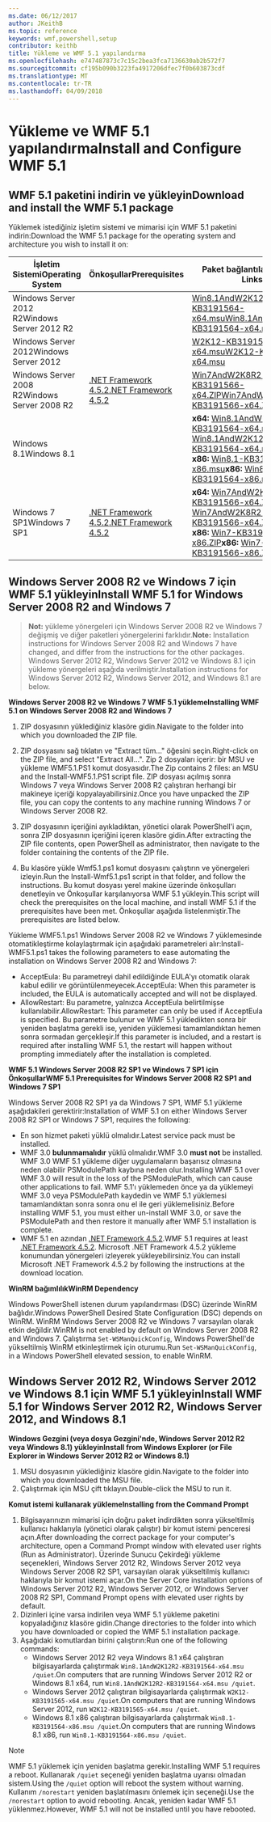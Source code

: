 ```yaml
---
ms.date: 06/12/2017
author: JKeithB
ms.topic: reference
keywords: wmf,powershell,setup
contributor: keithb
title: Yükleme ve WMF 5.1 yapılandırma
ms.openlocfilehash: e747487873c7c15c2bea3fca7136630ab2b572f7
ms.sourcegitcommit: cf195b090b3223fa4917206dfec7f0b603873cdf
ms.translationtype: MT
ms.contentlocale: tr-TR
ms.lasthandoff: 04/09/2018
---
```

# <a name="install-and-configure-wmf-51"></a><span data-ttu-id="1b062-103">Yükleme ve WMF 5.1 yapılandırma</span><span class="sxs-lookup"><span data-stu-id="1b062-103">Install and Configure WMF 5.1</span></span> #


## <a name="download-and-install-the-wmf-51-package"></a><span data-ttu-id="1b062-104">WMF 5.1 paketini indirin ve yükleyin</span><span class="sxs-lookup"><span data-stu-id="1b062-104">Download and install the WMF 5.1 package</span></span>

<span data-ttu-id="1b062-105">Yüklemek istediğiniz işletim sistemi ve mimarisi için WMF 5.1 paketini indirin:</span><span class="sxs-lookup"><span data-stu-id="1b062-105">Download the WMF 5.1 package for the operating system and architecture you wish to install it on:</span></span>

| <span data-ttu-id="1b062-106">İşletim Sistemi</span><span class="sxs-lookup"><span data-stu-id="1b062-106">Operating System</span></span>       | <span data-ttu-id="1b062-107">Önkoşullar</span><span class="sxs-lookup"><span data-stu-id="1b062-107">Prerequisites</span></span>           | <span data-ttu-id="1b062-108">Paket bağlantılar</span><span class="sxs-lookup"><span data-stu-id="1b062-108">Package Links</span></span>                          |
|------------------------|-------------------------|----------------------------------------|
| <span data-ttu-id="1b062-109">Windows Server 2012 R2</span><span class="sxs-lookup"><span data-stu-id="1b062-109">Windows Server 2012 R2</span></span> |                         | <span data-ttu-id="1b062-110">[Win8.1AndW2K12R2-KB3191564-x64.msu][]</span><span class="sxs-lookup"><span data-stu-id="1b062-110">[Win8.1AndW2K12R2-KB3191564-x64.msu][]</span></span> |
| <span data-ttu-id="1b062-111">Windows Server 2012</span><span class="sxs-lookup"><span data-stu-id="1b062-111">Windows Server 2012</span></span>    |                         | <span data-ttu-id="1b062-112">[W2K12-KB3191565-x64.msu][]</span><span class="sxs-lookup"><span data-stu-id="1b062-112">[W2K12-KB3191565-x64.msu][]</span></span>            |
| <span data-ttu-id="1b062-113">Windows Server 2008 R2</span><span class="sxs-lookup"><span data-stu-id="1b062-113">Windows Server 2008 R2</span></span> | <span data-ttu-id="1b062-114">[.NET Framework 4.5.2][]</span><span class="sxs-lookup"><span data-stu-id="1b062-114">[.NET Framework 4.5.2][]</span></span>| <span data-ttu-id="1b062-115">[Win7AndW2K8R2-KB3191566-x64.ZIP][]</span><span class="sxs-lookup"><span data-stu-id="1b062-115">[Win7AndW2K8R2-KB3191566-x64.ZIP][]</span></span>    |
| <span data-ttu-id="1b062-116">Windows 8.1</span><span class="sxs-lookup"><span data-stu-id="1b062-116">Windows 8.1</span></span>            |                         | <span data-ttu-id="1b062-117">**x64:** [Win8.1AndW2K12R2-KB3191564-x64.msu][]</span><span class="sxs-lookup"><span data-stu-id="1b062-117">**x64:** [Win8.1AndW2K12R2-KB3191564-x64.msu][]</span></span></br><span data-ttu-id="1b062-118">**x86:** [Win8.1-KB3191564-x86.msu][]</span><span class="sxs-lookup"><span data-stu-id="1b062-118">**x86:** [Win8.1-KB3191564-x86.msu][]</span></span> |
| <span data-ttu-id="1b062-119">Windows 7 SP1</span><span class="sxs-lookup"><span data-stu-id="1b062-119">Windows 7 SP1</span></span>          | <span data-ttu-id="1b062-120">[.NET Framework 4.5.2][]</span><span class="sxs-lookup"><span data-stu-id="1b062-120">[.NET Framework 4.5.2][]</span></span>| <span data-ttu-id="1b062-121">**x64:** [Win7AndW2K8R2-KB3191566-x64.ZIP][]</span><span class="sxs-lookup"><span data-stu-id="1b062-121">**x64:** [Win7AndW2K8R2-KB3191566-x64.ZIP][]</span></span></br><span data-ttu-id="1b062-122">**x86:** [Win7-KB3191566-x86.ZIP][]</span><span class="sxs-lookup"><span data-stu-id="1b062-122">**x86:** [Win7-KB3191566-x86.ZIP][]</span></span> |

[.NET Framework 4.5.2]: https://www.microsoft.com/download/details.aspx?id=42642
[W2K12-KB3191565-x64.msu]: https://go.microsoft.com/fwlink/?linkid=839513
[Win7-KB3191566-x86.ZIP]: https://go.microsoft.com/fwlink/?linkid=839522
[Win7AndW2K8R2-KB3191566-x64.ZIP]: https://go.microsoft.com/fwlink/?linkid=839523
[Win8.1-KB3191564-x86.msu]: https://go.microsoft.com/fwlink/?linkid=839521
[Win8.1AndW2K12R2-KB3191564-x64.msu]: https://go.microsoft.com/fwlink/?linkid=839516

## <a name="install-wmf-51-for-windows-server-2008-r2-and-windows-7"></a><span data-ttu-id="1b062-129">Windows Server 2008 R2 ve Windows 7 için WMF 5.1 yükleyin</span><span class="sxs-lookup"><span data-stu-id="1b062-129">Install WMF 5.1 for Windows Server 2008 R2 and Windows 7</span></span>

> <span data-ttu-id="1b062-130">**Not:** yükleme yönergeleri için Windows Server 2008 R2 ve Windows 7 değişmiş ve diğer paketleri yönergelerini farklıdır.</span><span class="sxs-lookup"><span data-stu-id="1b062-130">**Note:** Installation instructions for Windows Server 2008 R2 and Windows 7 have changed, and differ from the instructions for the other packages.</span></span> <span data-ttu-id="1b062-131">Windows Server 2012 R2, Windows Server 2012 ve Windows 8.1 için yükleme yönergeleri aşağıda verilmiştir.</span><span class="sxs-lookup"><span data-stu-id="1b062-131">Installation instructions for Windows Server 2012 R2, Windows Server 2012, and Windows 8.1 are below.</span></span>

<span data-ttu-id="1b062-132">**Windows Server 2008 R2 ve Windows 7 WMF 5.1 yükleme**</span><span class="sxs-lookup"><span data-stu-id="1b062-132">**Installing WMF 5.1 on Windows Server 2008 R2 and Windows 7**</span></span>

1. <span data-ttu-id="1b062-133">ZIP dosyasının yüklediğiniz klasöre gidin.</span><span class="sxs-lookup"><span data-stu-id="1b062-133">Navigate to the folder into which you downloaded the ZIP file.</span></span>

2. <span data-ttu-id="1b062-134">ZIP dosyasını sağ tıklatın ve "Extract tüm..." öğesini seçin.</span><span class="sxs-lookup"><span data-stu-id="1b062-134">Right-click on the ZIP file, and select "Extract All...".</span></span> <span data-ttu-id="1b062-135">Zip 2 dosyaları içerir: bir MSU ve yükleme WMF5.1.PS1 komut dosyasıdır.</span><span class="sxs-lookup"><span data-stu-id="1b062-135">The Zip contains 2 files: an MSU and the Install-WMF5.1.PS1 script file.</span></span>
<span data-ttu-id="1b062-136">ZIP dosyası açılmış sonra Windows 7 veya Windows Server 2008 R2 çalıştıran herhangi bir makineye içeriği kopyalayabilirsiniz.</span><span class="sxs-lookup"><span data-stu-id="1b062-136">Once you have unpacked the ZIP file, you can copy the contents to any machine running Windows 7 or Windows Server 2008 R2.</span></span>

3. <span data-ttu-id="1b062-137">ZIP dosyasının içeriğini ayıkladıktan, yönetici olarak PowerShell'i açın, sonra ZIP dosyasının içeriğini içeren klasöre gidin.</span><span class="sxs-lookup"><span data-stu-id="1b062-137">After extracting the ZIP file contents, open PowerShell as administrator, then navigate to the folder containing the contents of the ZIP file.</span></span>

4. <span data-ttu-id="1b062-138">Bu klasöre yükle Wmf5.1.ps1 komut dosyasını çalıştırın ve yönergeleri izleyin.</span><span class="sxs-lookup"><span data-stu-id="1b062-138">Run the Install-Wmf5.1.ps1 script in that folder, and follow the instructions.</span></span> <span data-ttu-id="1b062-139">Bu komut dosyası yerel makine üzerinde önkoşulları denetleyin ve Önkoşullar karşılanıyorsa WMF 5.1 yükleyin.</span><span class="sxs-lookup"><span data-stu-id="1b062-139">This script will check the prerequisites on the local machine, and install WMF 5.1 if the prerequisites have been met.</span></span> <span data-ttu-id="1b062-140">Önkoşullar aşağıda listelenmiştir.</span><span class="sxs-lookup"><span data-stu-id="1b062-140">The prerequisites are listed below.</span></span>

<span data-ttu-id="1b062-141">Yükleme WMF5.1.ps1 Windows Server 2008 R2 ve Windows 7 yüklemesinde otomatikleştirme kolaylaştırmak için aşağıdaki parametreleri alır:</span><span class="sxs-lookup"><span data-stu-id="1b062-141">Install-WMF5.1.ps1 takes the following parameters to ease automating the installation on Windows Server 2008 R2 and Windows 7:</span></span>

- <span data-ttu-id="1b062-142">AcceptEula: Bu parametreyi dahil edildiğinde EULA'yı otomatik olarak kabul edilir ve görüntülenmeyecek.</span><span class="sxs-lookup"><span data-stu-id="1b062-142">AcceptEula: When this parameter is included, the EULA is automatically accepted and will not be displayed.</span></span>
- <span data-ttu-id="1b062-143">AllowRestart: Bu parametre, yalnızca AcceptEula belirtilmişse kullanılabilir.</span><span class="sxs-lookup"><span data-stu-id="1b062-143">AllowRestart: This parameter can only be used if AcceptEula is specified.</span></span> <span data-ttu-id="1b062-144">Bu parametre bulunur ve WMF 5.1 yükledikten sonra bir yeniden başlatma gerekli ise, yeniden yüklemesi tamamlandıktan hemen sonra sormadan gerçekleşir.</span><span class="sxs-lookup"><span data-stu-id="1b062-144">If this parameter is included, and a restart is required after installing WMF 5.1, the restart will happen without prompting immediately after the installation is completed.</span></span>

<span data-ttu-id="1b062-145">**WMF 5.1 Windows Server 2008 R2 SP1 ve Windows 7 SP1 için Önkoşullar**</span><span class="sxs-lookup"><span data-stu-id="1b062-145">**WMF 5.1 Prerequisites for Windows Server 2008 R2 SP1 and Windows 7 SP1**</span></span>

<span data-ttu-id="1b062-146">Windows Server 2008 R2 SP1 ya da Windows 7 SP1, WMF 5.1 yükleme aşağıdakileri gerektirir:</span><span class="sxs-lookup"><span data-stu-id="1b062-146">Installation of WMF 5.1 on either Windows Server 2008 R2 SP1 or Windows 7 SP1, requires the following:</span></span>
- <span data-ttu-id="1b062-147">En son hizmet paketi yüklü olmalıdır.</span><span class="sxs-lookup"><span data-stu-id="1b062-147">Latest service pack must be installed.</span></span>
- <span data-ttu-id="1b062-148">WMF 3.0 **bulunmamalıdır** yüklü olmalıdır.</span><span class="sxs-lookup"><span data-stu-id="1b062-148">WMF 3.0 **must not** be installed.</span></span> <span data-ttu-id="1b062-149">WMF 3.0 WMF 5.1 yükleme diğer uygulamaların başarısız olmasına neden olabilir PSModulePath kaybına neden olur.</span><span class="sxs-lookup"><span data-stu-id="1b062-149">Installing WMF 5.1 over WMF 3.0 will result in the loss of the PSModulePath, which can cause other applications to fail.</span></span> <span data-ttu-id="1b062-150">WMF 5.1'ı yüklemeden önce ya da yüklemeyi WMF 3.0 veya PSModulePath kaydedin ve WMF 5.1 yüklemesi tamamlandıktan sonra sonra onu el ile geri yüklemelisiniz.</span><span class="sxs-lookup"><span data-stu-id="1b062-150">Before installing WMF 5.1, you must either un-install WMF 3.0, or save the PSModulePath and then restore it manually after WMF 5.1 installation is complete.</span></span>
- <span data-ttu-id="1b062-151">WMF 5.1 en azından [.NET Framework 4.5.2](https://www.microsoft.com/en-ca/download/details.aspx?id=42642).</span><span class="sxs-lookup"><span data-stu-id="1b062-151">WMF 5.1 requires at least [.NET Framework 4.5.2](https://www.microsoft.com/en-ca/download/details.aspx?id=42642).</span></span>
<span data-ttu-id="1b062-152">Microsoft .NET Framework 4.5.2 yükleme konumundan yönergeleri izleyerek yükleyebilirsiniz.</span><span class="sxs-lookup"><span data-stu-id="1b062-152">You can install Microsoft .NET Framework 4.5.2 by following the instructions at the download location.</span></span>

<span data-ttu-id="1b062-153">**WinRM bağımlılık**</span><span class="sxs-lookup"><span data-stu-id="1b062-153">**WinRM Dependency**</span></span>

<span data-ttu-id="1b062-154">Windows PowerShell istenen durum yapılandırması (DSC) üzerinde WinRM bağlıdır.</span><span class="sxs-lookup"><span data-stu-id="1b062-154">Windows PowerShell Desired State Configuration (DSC) depends on WinRM.</span></span>
<span data-ttu-id="1b062-155">WinRM Windows Server 2008 R2 ve Windows 7 varsayılan olarak etkin değildir.</span><span class="sxs-lookup"><span data-stu-id="1b062-155">WinRM is not enabled by default on Windows Server 2008 R2 and Windows 7.</span></span>
<span data-ttu-id="1b062-156">Çalıştırma `Set-WSManQuickConfig`, Windows PowerShell'de yükseltilmiş WinRM etkinleştirmek için oturumu.</span><span class="sxs-lookup"><span data-stu-id="1b062-156">Run `Set-WSManQuickConfig`, in a Windows PowerShell elevated session, to enable WinRM.</span></span>


## <a name="install-wmf-51-for-windows-server-2012-r2-windows-server-2012-and-windows-81"></a><span data-ttu-id="1b062-157">Windows Server 2012 R2, Windows Server 2012 ve Windows 8.1 için WMF 5.1 yükleyin</span><span class="sxs-lookup"><span data-stu-id="1b062-157">Install WMF 5.1 for Windows Server 2012 R2, Windows Server 2012, and Windows 8.1</span></span>
<span data-ttu-id="1b062-158">**Windows Gezgini (veya dosya Gezgini'nde, Windows Server 2012 R2 veya Windows 8.1) yükleyin**</span><span class="sxs-lookup"><span data-stu-id="1b062-158">**Install from Windows Explorer (or File Explorer in Windows Server 2012 R2 or Windows 8.1)**</span></span>

1. <span data-ttu-id="1b062-159">MSU dosyasının yüklediğiniz klasöre gidin.</span><span class="sxs-lookup"><span data-stu-id="1b062-159">Navigate to the folder into which you downloaded the MSU file.</span></span>
2. <span data-ttu-id="1b062-160">Çalıştırmak için MSU çift tıklayın.</span><span class="sxs-lookup"><span data-stu-id="1b062-160">Double-click the MSU to run it.</span></span>

<span data-ttu-id="1b062-161">**Komut istemi kullanarak yükleme**</span><span class="sxs-lookup"><span data-stu-id="1b062-161">**Installing from the Command Prompt**</span></span>

1. <span data-ttu-id="1b062-162">Bilgisayarınızın mimarisi için doğru paket indirdikten sonra yükseltilmiş kullanıcı haklarıyla (yönetici olarak çalıştır) bir komut istemi penceresi açın.</span><span class="sxs-lookup"><span data-stu-id="1b062-162">After downloading the correct package for your computer's architecture, open a Command Prompt window with elevated user rights (Run as Administrator).</span></span> <span data-ttu-id="1b062-163">Üzerinde Sunucu Çekirdeği yükleme seçenekleri, Windows Server 2012 R2, Windows Server 2012 veya Windows Server 2008 R2 SP1, varsayılan olarak yükseltilmiş kullanıcı haklarıyla bir komut istemi açar.</span><span class="sxs-lookup"><span data-stu-id="1b062-163">On the Server Core installation options of Windows Server 2012 R2, Windows Server 2012, or Windows Server 2008 R2 SP1, Command Prompt opens with elevated user rights by default.</span></span>
2. <span data-ttu-id="1b062-164">Dizinleri içine varsa indirilen veya WMF 5.1 yükleme paketini kopyaladığınız klasöre gidin.</span><span class="sxs-lookup"><span data-stu-id="1b062-164">Change directories to the folder into which you have downloaded or copied the WMF 5.1 installation package.</span></span>
3. <span data-ttu-id="1b062-165">Aşağıdaki komutlardan birini çalıştırın:</span><span class="sxs-lookup"><span data-stu-id="1b062-165">Run one of the following commands:</span></span>
   - <span data-ttu-id="1b062-166">Windows Server 2012 R2 veya Windows 8.1 x64 çalıştıran bilgisayarlarda çalıştırmak `Win8.1AndW2K12R2-KB3191564-x64.msu /quiet`.</span><span class="sxs-lookup"><span data-stu-id="1b062-166">On computers that are running Windows Server 2012 R2 or Windows 8.1 x64, run `Win8.1AndW2K12R2-KB3191564-x64.msu /quiet`.</span></span>
   - <span data-ttu-id="1b062-167">Windows Server 2012 çalıştıran bilgisayarlarda çalıştırmak `W2K12-KB3191565-x64.msu /quiet`.</span><span class="sxs-lookup"><span data-stu-id="1b062-167">On computers that are running Windows Server 2012, run `W2K12-KB3191565-x64.msu /quiet`.</span></span>
   - <span data-ttu-id="1b062-168">Windows 8.1 x86 çalıştıran bilgisayarlarda çalıştırmak `Win8.1-KB3191564-x86.msu /quiet`.</span><span class="sxs-lookup"><span data-stu-id="1b062-168">On computers that are running Windows 8.1 x86, run `Win8.1-KB3191564-x86.msu /quiet`.</span></span>

> [!NOTE]
> <span data-ttu-id="1b062-169">WMF 5.1 yüklemek için yeniden başlatma gerekir.</span><span class="sxs-lookup"><span data-stu-id="1b062-169">Installing WMF 5.1 requires a reboot.</span></span> <span data-ttu-id="1b062-170">Kullanarak `/quiet` seçeneği yeniden başlatma uyarısı olmadan sistem.</span><span class="sxs-lookup"><span data-stu-id="1b062-170">Using the `/quiet` option will reboot the system without warning.</span></span>
> <span data-ttu-id="1b062-171">Kullanım `/norestart` yeniden başlatılmasını önlemek için seçeneği.</span><span class="sxs-lookup"><span data-stu-id="1b062-171">Use the `/norestart` option to avoid rebooting.</span></span> <span data-ttu-id="1b062-172">Ancak, yeniden kadar WMF 5.1 yüklenmez.</span><span class="sxs-lookup"><span data-stu-id="1b062-172">However, WMF 5.1 will not be installed until you have rebooted.</span></span>